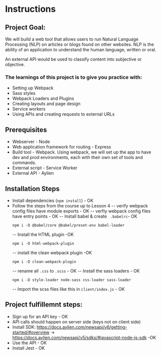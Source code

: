 # Instructions

## Project Goal:

We will build a web tool that allows users to run Natural Language Processing (NLP) on articles or blogs found on other websites. NLP is the ability of an application to understand the human language, written or oral.

An external API would be used to classify content into subjective or objective.

### The learnings of this project is to give you practice with:

- Setting up Webpack
- Sass styles
- Webpack Loaders and Plugins
- Creating layouts and page design
- Service workers
- Using APIs and creating requests to external URLs

## Prerequisites

- Webserver - Node
- Web application framework for routing - Express
- Build tool - Webpack. Using webpack, we will set up the app to have dev and prod environments, each with their own set of tools and commands.
- External script - Service Worker
- External API - Aylien

## Installation Steps

- Install dependencies (`npm install`) - OK
- Follow the steps from the course up to Lesson 4
  -- verify webpack config files have module exports - OK
  -- verfiy webpack config files have entry points - OK
  -- Install babel & create ` .babelrc`- OK
  ```
  npm i -D @babel/core @babel/preset-env babel-loader
  ```
  -- Install the HTML plugin -OK
  ```
  npm i -D html-webpack-plugin
  ```
  -- install the clean webpack plugin -OK
  ```
  npm i -D clean-webpack-plugin
  ```
  -- rename all `.css` to `.scss` - OK
  -- Install the sass loaders - OK
  ```
  npm i -D style-loader node-sass css-loader sass-loader
  ```
  -- Import the scss files like this in `client/index.js` - OK

## Project fulfillemnt steps:

- Sign up for an API key - OK
- API calls should happen on server side (keys not on client side)
- Install SDK: https://docs.aylien.com/newsapi/v6/getting-started/#overview -> https://docs.aylien.com/newsapi/v5/sdks/#javascript-node-js-sdk -OK
- Use the API - OK
- Install Jest - OK
